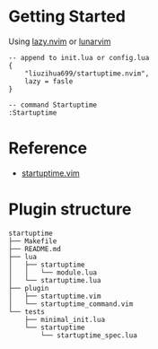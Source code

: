 # Getting Started
Using [lazy.nvim](https://github.com/folke/lazy.nvim) or [lunarvim](https://github.com/LunarVim/LunarVim)

```
-- append to init.lua or config.lua
{
    "liuzihua699/startuptime.nvim",
    lazy = fasle
}

-- command Startuptime 
:Startuptime
```

# Reference
- [startuptime.vim](https://github.com/tweekmonster/startuptime.vim/)

# Plugin structure

```
startuptime
├── Makefile
├── README.md
├── lua
│   ├── startuptime
│   │   └── module.lua
│   └── startuptime.lua
├── plugin
│   ├── startuptime.vim
│   └── startuptime_command.vim
└── tests
    ├── minimal_init.lua
    └── startuptime
        └── startuptime_spec.lua
```
